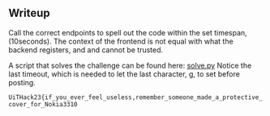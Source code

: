 
## Writeup

Call the correct endpoints to spell out the code within the set timespan,(10seconds). The context of the frontend is not equal with what the backend registers, and and cannot be trusted. 

A script that solves the challenge can be found here: [solve.py](solve.py)
Notice the last timeout, which is needed to let the last character, g, to set before posting.


`UiTHack23{if_you_ever_feel_useless,remember_someone_made_a_protective_cover_for_Nokia3310`
